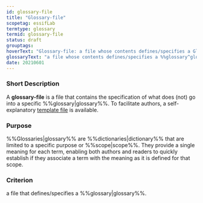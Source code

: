 ```yaml
---
id: glossary-file
title: "Glossary-file"
scopetag: essifLab
termtype: glossary
termid: glossary-file
status: draft
grouptags:
hoverText: "Glossary-file: a file whose contents defines/specifies a Glossary."
glossaryText: "a file whose contents defines/specifies a %%glossary^glossary%%."
date: 20210601
---
```


### Short Description
A **glossary-file** is a file that contains the specification of what does (not) go into a specific %%glossary|glossary%%. To facilitate authors, a self-explanatory [template file](/tev1/glossary-file.md) is available.

### Purpose
%%Glossaries|glossary%% are %%dictionaries|dictionary%% that are limited to a specific purpose or %%scope|scope%%. They provide a single meaning for each term, enabling both authors and readers to quickly establish if they associate a term with the meaning as it is defined for that scope.

### Criterion
a file that defines/specifies a %%glossary|glossary%%.
